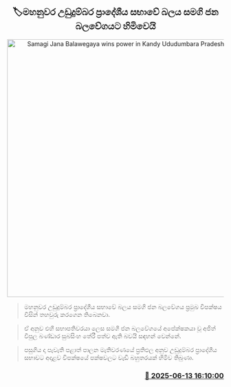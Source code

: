 <p align='center'><b><h2 align='center' title='Samagi Jana Balawegaya wins power in Kandy Ududumbara Pradeshiya Sabha'>🏷මහනුවර උඩුදුම්බර ප්‍රාදේශීය සභාවේ බලය සමගි ජන බලවේගයට හිමිවෙයි</h2></b></p>
<p align='center'><img src='https://helakuru.sgp1.cdn.digitaloceanspaces.com/esana/images/lib/samagi-jana-balawegaya-sjb.jpg' width='600' alt='Samagi Jana Balawegaya wins power in Kandy Ududumbara Pradeshiya Sabha'></p>

> මහනුවර උඩුදුම්බර ප්‍රාදේශීය සභාවේ බලය සමගි ජන බලවේගය ප්‍රමුඛ විපක්ෂය විසින් තහවුරු කරගෙන තිබෙනවා.

> ඒ අනුව එහි සභාපතිවරයා ලෙස සමගි ජන බලවේගයේ අපේක්ෂකයා වූ අජිත් විපුල බණ්ඩාර සුබසිංහ තේරී පත්ව ඇති බවයි සඳහන් වෙන්නේ.

> පසුගිය දා පැවැති පළාත් පාලන මැතිවරණයේ ප්‍රතිඵල අනුව උඩුදුම්බර ප්‍රාදේශීය සභාවට අදාළව විපක්ෂයේ පක්ෂවලට වැඩි බහුතරයක් හිමිව තිබුණා.



<h3 align='right'><a href='https://www.helakuru.lk/esana/p/110984/'>📅 2025-06-13 16:10:00</a></h3>
